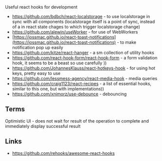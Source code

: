 Useful react hooks for development

- https://github.com/bdbch/react-localstorage - to use localstorage in sync with all components (localstorage itself is a point of sync, instead of a in react state chages to which trigger localstorage change)
- https://github.com/alewin/useWorker - for use of WebWorkers
- [https://jossmac.github.io/react-toast-notifications](https://jossmac.github.io/react-toast-notifications) - to make notification pop up easily
- https://github.com/kitze/react-hanger - a sm collection of utility hooks
- https://github.com/react-hook-form/react-hook-form - a form validation hook, it seems to be a beast so use carefully ))
- https://github.com/JohannesKlauss/react-hotkeys-hook - for using hot keys, pretty easy to use
- https://github.com/lessmess-agency/react-media-hook - media queries
- https://github.com/craig1123/react-recipes - a list of essential hooks, similar to this one, but with implementations))
- https://github.com/xnimorz/use-debounce - debouncing 

## Terms
 Optimistic UI - does not wait for result of the operation to complete and immediately display successful result

## Links
- https://github.com/rehooks/awesome-react-hooks